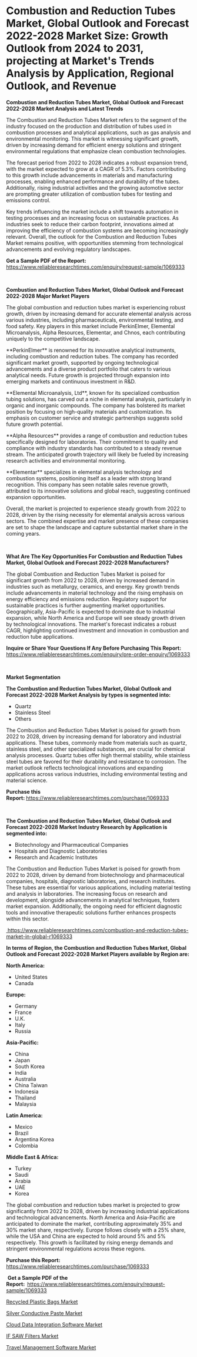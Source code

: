 <p><h1>Combustion and Reduction Tubes Market, Global Outlook and Forecast 2022-2028 Market Size: Growth Outlook from 2024 to 2031, projecting at Market's Trends Analysis by Application, Regional Outlook, and Revenue</h1></p><p><strong>Combustion and Reduction Tubes Market, Global Outlook and Forecast 2022-2028 Market Analysis and Latest Trends</strong></p>
<p><p>The Combustion and Reduction Tubes Market refers to the segment of the industry focused on the production and distribution of tubes used in combustion processes and analytical applications, such as gas analysis and environmental monitoring. This market is witnessing significant growth, driven by increasing demand for efficient energy solutions and stringent environmental regulations that emphasize clean combustion technologies. </p><p>The forecast period from 2022 to 2028 indicates a robust expansion trend, with the market expected to grow at a CAGR of 5.3%. Factors contributing to this growth include advancements in materials and manufacturing processes, enabling enhanced performance and durability of the tubes. Additionally, rising industrial activities and the growing automotive sector are prompting greater utilization of combustion tubes for testing and emissions control. </p><p>Key trends influencing the market include a shift towards automation in testing processes and an increasing focus on sustainable practices. As industries seek to reduce their carbon footprint, innovations aimed at improving the efficiency of combustion systems are becoming increasingly relevant. Overall, the outlook for the Combustion and Reduction Tubes Market remains positive, with opportunities stemming from technological advancements and evolving regulatory landscapes.</p></p>
<p><strong>Get a Sample PDF of the Report:&nbsp;</strong> <a href="https://www.reliableresearchtimes.com/enquiry/request-sample/1069333">https://www.reliableresearchtimes.com/enquiry/request-sample/1069333</a></p>
<p>&nbsp;</p>
<p><strong>Combustion and Reduction Tubes Market, Global Outlook and Forecast 2022-2028 Major Market Players</strong></p>
<p><p>The global combustion and reduction tubes market is experiencing robust growth, driven by increasing demand for accurate elemental analysis across various industries, including pharmaceuticals, environmental testing, and food safety. Key players in this market include PerkinElmer, Elemental Microanalysis, Alpha Resources, Elementar, and Chnos, each contributing uniquely to the competitive landscape.</p><p>**PerkinElmer** is renowned for its innovative analytical instruments, including combustion and reduction tubes. The company has recorded significant market growth, supported by ongoing technological advancements and a diverse product portfolio that caters to various analytical needs. Future growth is projected through expansion into emerging markets and continuous investment in R&D.</p><p>**Elemental Microanalysis, Ltd**, known for its specialized combustion tubing solutions, has carved out a niche in elemental analysis, particularly in organic and inorganic compounds. The company has bolstered its market position by focusing on high-quality materials and customization. Its emphasis on customer service and strategic partnerships suggests solid future growth potential.</p><p>**Alpha Resources** provides a range of combustion and reduction tubes specifically designed for laboratories. Their commitment to quality and compliance with industry standards has contributed to a steady revenue stream. The anticipated growth trajectory will likely be fueled by increasing research activities and environmental monitoring.</p><p>**Elementar** specializes in elemental analysis technology and combustion systems, positioning itself as a leader with strong brand recognition. This company has seen notable sales revenue growth, attributed to its innovative solutions and global reach, suggesting continued expansion opportunities.</p><p>Overall, the market is projected to experience steady growth from 2022 to 2028, driven by the rising necessity for elemental analysis across various sectors. The combined expertise and market presence of these companies are set to shape the landscape and capture substantial market share in the coming years.</p></p>
<p>&nbsp;</p>
<p><strong>What Are The Key Opportunities For Combustion and Reduction Tubes Market, Global Outlook and Forecast 2022-2028 Manufacturers?</strong></p>
<p><p>The global Combustion and Reduction Tubes Market is poised for significant growth from 2022 to 2028, driven by increased demand in industries such as metallurgy, ceramics, and energy. Key growth trends include advancements in material technology and the rising emphasis on energy efficiency and emissions reduction. Regulatory support for sustainable practices is further augmenting market opportunities. Geographically, Asia-Pacific is expected to dominate due to industrial expansion, while North America and Europe will see steady growth driven by technological innovations. The market's forecast indicates a robust CAGR, highlighting continued investment and innovation in combustion and reduction tube applications.</p></p>
<p><strong>Inquire or Share Your Questions If Any Before Purchasing This Report:</strong> <a href="https://www.reliableresearchtimes.com/enquiry/pre-order-enquiry/1069333">https://www.reliableresearchtimes.com/enquiry/pre-order-enquiry/1069333</a></p>
<p>&nbsp;</p>
<p><strong>Market Segmentation</strong></p>
<p><strong>The Combustion and Reduction Tubes Market, Global Outlook and Forecast 2022-2028 Market Analysis by types is segmented into:</strong></p>
<p><ul><li>Quartz</li><li>Stainless Steel</li><li>Others</li></ul></p>
<p><p>The Combustion and Reduction Tubes Market is poised for growth from 2022 to 2028, driven by increasing demand for laboratory and industrial applications. These tubes, commonly made from materials such as quartz, stainless steel, and other specialized substances, are crucial for chemical analysis processes. Quartz tubes offer high thermal stability, while stainless steel tubes are favored for their durability and resistance to corrosion. The market outlook reflects technological innovations and expanding applications across various industries, including environmental testing and material science.</p></p>
<p><strong>Purchase this Report:&nbsp;</strong><a href="https://www.reliableresearchtimes.com/purchase/1069333">https://www.reliableresearchtimes.com/purchase/1069333</a></p>
<p>&nbsp;</p>
<p><strong>The Combustion and Reduction Tubes Market, Global Outlook and Forecast 2022-2028 Market Industry Research by Application is segmented into:</strong></p>
<p><ul><li>Biotechnology and Pharmaceutical Companies</li><li>Hospitals and Diagnostic Laboratories</li><li>Research and Academic Institutes</li></ul></p>
<p><p>The Combustion and Reduction Tubes Market is poised for growth from 2022 to 2028, driven by demand from biotechnology and pharmaceutical companies, hospitals, diagnostic laboratories, and research institutes. These tubes are essential for various applications, including material testing and analysis in laboratories. The increasing focus on research and development, alongside advancements in analytical techniques, fosters market expansion. Additionally, the ongoing need for efficient diagnostic tools and innovative therapeutic solutions further enhances prospects within this sector.</p></p>
<p><a href="https://www.reliableresearchtimes.com/combustion-and-reduction-tubes-market-in-global-r1069333">&nbsp;https://www.reliableresearchtimes.com/combustion-and-reduction-tubes-market-in-global-r1069333</a></p>
<p><strong>In terms of Region, the Combustion and Reduction Tubes Market, Global Outlook and Forecast 2022-2028 Market Players available by Region are:</strong></p>
<p>
    <p> <strong> North America: </strong>
        <ul>
            <li>United States</li>
            <li>Canada</li>
        </ul>
        </p> 
    <p> <strong> Europe: </strong>
        <ul>
            <li>Germany</li>
            <li>France</li>
            <li>U.K.</li>
            <li>Italy</li>
            <li>Russia</li>
        </ul>
        </p> 
    <p> <strong> Asia-Pacific: </strong>
        <ul>
            <li>China</li>
            <li>Japan</li>
            <li>South Korea</li>
            <li>India</li>
            <li>Australia</li>
            <li>China Taiwan</li>
            <li>Indonesia</li>
            <li>Thailand</li>
            <li>Malaysia</li>
        </ul>
        </p> 
    <p> <strong> Latin America: </strong>
        <ul>
            <li>Mexico</li>
            <li>Brazil</li>
            <li>Argentina Korea</li>
            <li>Colombia</li>
        </ul>
        </p> 
    <p> <strong> Middle East & Africa: </strong>
        <ul>
            <li>Turkey</li>
            <li>Saudi</li>
            <li>Arabia</li>
            <li>UAE</li>
            <li>Korea</li>
        </ul>
    </p>
    </p>
<p><p>The global combustion and reduction tubes market is projected to grow significantly from 2022 to 2028, driven by increasing industrial applications and technological advancements. North America and Asia-Pacific are anticipated to dominate the market, contributing approximately 35% and 30% market share, respectively. Europe follows closely with a 25% share, while the USA and China are expected to hold around 5% and 5% respectively. This growth is facilitated by rising energy demands and stringent environmental regulations across these regions.</p></p>
<p><strong>Purchase this Report: </strong><a href="https://www.reliableresearchtimes.com/purchase/1069333">https://www.reliableresearchtimes.com/purchase/1069333</a></p>
<p>&nbsp;<strong>Get a Sample PDF of the Report:&nbsp;&nbsp;</strong><a href="https://www.reliableresearchtimes.com/enquiry/request-sample/1069333">https://www.reliableresearchtimes.com/enquiry/request-sample/1069333</a></p>
<p><strong></strong></p>
<p><p><a href="https://issuu.com/reportprime-2/docs/recycled-plastic-bags-market-size-2_a4d6e0442675f6">Recycled Plastic Bags Market</a></p><p><a href="https://issuu.com/reportprime-2/docs/silver-conductive-paste-market-size_5aed8d50fda3e8">Silver Conductive Paste Market</a></p><p><a href="https://www.linkedin.com/pulse/cloud-data-integration-software-market-growth-segmentation-regional-lvkoe?trackingId=v2lVmKfXTGytAeAHFlJFnw%3D%3D">Cloud Data Integration Software Market</a></p><p><a href="https://medium.com/@jacobpayne74/this-report-aims-to-deliver-an-in-depth-analysis-of-the-global-if-saw-filters-market-offering-both-d08b439ff3ec">IF SAW Filters Market</a></p><p><a href="https://www.linkedin.com/pulse/global-travel-management-software-market-size-share-analysis-bttac?trackingId=TdRrFrtRSdmDqime%2F2WRMQ%3D%3D">Travel Management Software Market</a></p></p>